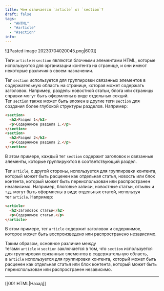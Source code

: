 ```yaml
---
title: Чем отличается `article` от `section`?
draft: false
tags:
  - "#HTML"
  - "#article"
  - "#section"
info:
---
```

![[Pasted image 20230704020045.png|600]]

Теги `article` и `section` являются блочными элементами HTML, которые используются для организации контента на странице, и они имеют некоторые различия в своем назначении.

Тег `section` используется для группировки связанных элементов в содержательную область на странице, которая может содержать заголовок. Например, разделы новостной статьи, блога или страницы справки могут быть оформлены в виде отдельных секций. Тег `section` также может быть вложен в другие теги `section` для создания более глубокой структуры разделов. Например:

```html
<section>
  <h2>Раздел 1</h2>
  <p>Содержимое раздела 1.</p>
</section>
<section>
  <h2>Раздел 2</h2>
  <p>Содержимое раздела 2.</p>
</section>
```

В этом примере, каждый тег `section` содержит заголовок и связанные элементы, которые группируются в соответствующий раздел.

Тег `article`, с другой стороны, используется для группировки контента, который может быть расценен как отдельная статья, новость или блок контента, который может быть переиспользован или распространен независимо. Например, блоговые записи, новостные статьи, отзывы и т.д. могут быть оформлены в виде отдельных статей, используя тег `article`. Например:

```html
<article>
  <h2>Заголовок статьи</h2>
  <p>Содержимое статьи.</p>
</article>
```

В этом примере, тег `article` содержит заголовок и содержимое, которое может быть воспроизведено или распространено независимо.

Таким образом, основное различие между тегами `article` и `section` заключается в том, что `section` используется для группировки связанных элементов в содержательную область, а `article` используется для группировки контента, который может быть расценен как отдельная статья или блок контента, который может быть переиспользован или распространен независимо.

---

[[001 HTML|Назад]]